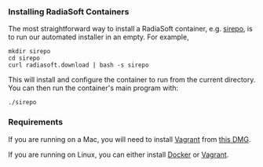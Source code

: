 ### Installing RadiaSoft Containers

The most straightforward way to install a RadiaSoft container, e.g.
[sirepo](https://github.com/radiasoft/sirepo), is to run our automated
installer in an empty. For example,

```
mkdir sirepo
cd sirepo
curl radiasoft.download | bash -s sirepo
```

This will install and configure the container to run from the current
directory. You can then run the container's main program with:

```
./sirepo
```

### Requirements

If you are running on a Mac, you will need to install
[Vagrant](https://docs.vagrantup.com/v2/installation/)
from [this DMG](https://dl.bintray.com/mitchellh/vagrant/vagrant_1.7.4.dmg).

If you are running on Linux, you can either install
[Docker](https://docs.docker.com/installation/)
or [Vagrant](http://www.vagrantup.com/downloads).
